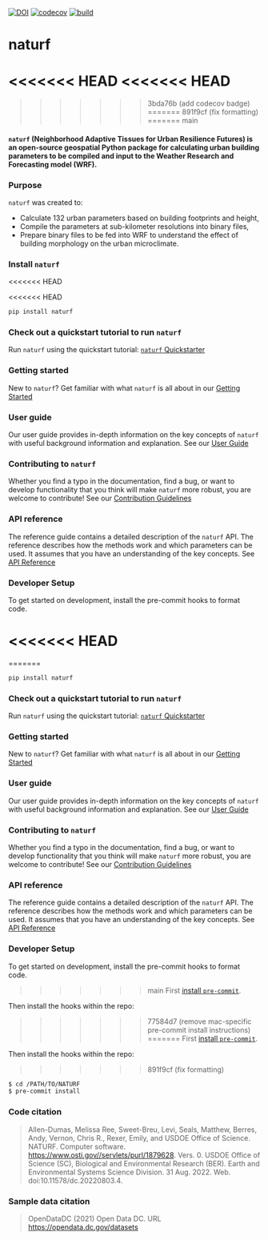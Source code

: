 [![DOI](https://zenodo.org/badge/487911703.svg)](https://zenodo.org/badge/latestdoi/487911703)
[![codecov](https://codecov.io/gh/IMMM-SFA/naturf/graph/badge.svg?token=SoIfjdS6BL)](https://codecov.io/gh/IMMM-SFA/naturf)
[![build](https://github.com/IMMM-SFA/naturf/actions/workflows/build.yml/badge.svg)](https://github.com/IMMM-SFA/naturf/actions/workflows/build.yml)

# naturf
<<<<<<< HEAD
<<<<<<< HEAD
=======
>>>>>>> 3bda76b (add codecov badge)
=======
>>>>>>> 891f9cf (fix formatting)
=======
>>>>>>> main

#### `naturf` (Neighborhood Adaptive Tissues for Urban Resilience Futures) is an open-source geospatial Python package for calculating urban building parameters to be compiled and input to the Weather Research and Forecasting model (WRF).

### Purpose
`naturf` was created to:

  - Calculate 132 urban parameters based on building footprints and height,
  - Compile the parameters at sub-kilometer resolutions into binary files,
  - Prepare binary files to be fed into WRF to understand the effect of building morphology on the urban microclimate.

### Install `naturf`
<<<<<<< HEAD

<<<<<<< HEAD
```bash
pip install naturf
```
### Check out a quickstart tutorial to run `naturf`

Run `naturf` using the quickstart tutorial: [`naturf` Quickstarter](https://immm-sfa.github.io/naturf/quickstarter.html)

### Getting started

New to `naturf`? Get familiar with what `naturf` is all about in our [Getting Started](https://immm-sfa.github.io/naturf/getting_started.html)

### User guide

Our user guide provides in-depth information on the key concepts of `naturf` with useful background information and explanation. See our [User Guide](https://immm-sfa.github.io/naturf/user_guide.html)

### Contributing to `naturf`

Whether you find a typo in the documentation, find a bug, or want to develop functionality that you think will make `naturf` more robust, you are welcome to contribute! See our [Contribution Guidelines](https://immm-sfa.github.io/naturf/contributing.html)

### API reference

The reference guide contains a detailed description of the `naturf` API. The reference describes how the methods work and which parameters can be used. It assumes that you have an understanding of the key concepts. See [API Reference](https://immm-sfa.github.io/naturf/modules.html)

### Developer Setup

To get started on development, install the pre-commit hooks to format code.

<<<<<<< HEAD
=======
=======

```bash
pip install naturf
```
### Check out a quickstart tutorial to run `naturf`

Run `naturf` using the quickstart tutorial: [`naturf` Quickstarter](https://immm-sfa.github.io/naturf/quickstarter.html)

### Getting started

New to `naturf`? Get familiar with what `naturf` is all about in our [Getting Started](https://immm-sfa.github.io/naturf/getting_started.html)

### User guide

Our user guide provides in-depth information on the key concepts of `naturf` with useful background information and explanation. See our [User Guide](https://immm-sfa.github.io/naturf/user_guide.html)

### Contributing to `naturf`

Whether you find a typo in the documentation, find a bug, or want to develop functionality that you think will make `naturf` more robust, you are welcome to contribute! See our [Contribution Guidelines](https://immm-sfa.github.io/naturf/contributing.html)

### API reference

The reference guide contains a detailed description of the `naturf` API. The reference describes how the methods work and which parameters can be used. It assumes that you have an understanding of the key concepts. See [API Reference](https://immm-sfa.github.io/naturf/modules.html)

### Developer Setup

To get started on development, install the pre-commit hooks to format code.

>>>>>>> main
First [install `pre-commit`](https://pre-commit.com/).

Then install the hooks within the repo:
>>>>>>> 77584d7 (remove mac-specific pre-commit install instructions)
=======
First [install `pre-commit`](https://pre-commit.com/).

Then install the hooks within the repo:
>>>>>>> 891f9cf (fix formatting)
```bash
$ cd /PATH/TO/NATURF
$ pre-commit install
```

### Code citation

> Allen-Dumas, Melissa Ree, Sweet-Breu, Levi, Seals, Matthew, Berres, Andy, Vernon, Chris R., Rexer, Emily, and USDOE Office of Science. NATURF. Computer software. https://www.osti.gov//servlets/purl/1879628. Vers. 0. USDOE Office of Science (SC), Biological and Environmental Research (BER). Earth and Environmental Systems Science Division. 31 Aug. 2022. Web. doi:10.11578/dc.20220803.4.

### Sample data citation

> OpenDataDC (2021) Open Data DC. URL https://opendata.dc.gov/datasets
